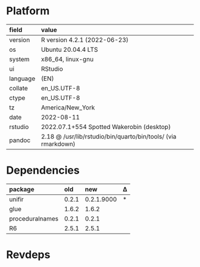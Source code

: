 # Platform

|field    |value                                                         |
|:--------|:-------------------------------------------------------------|
|version  |R version 4.2.1 (2022-06-23)                                  |
|os       |Ubuntu 20.04.4 LTS                                            |
|system   |x86_64, linux-gnu                                             |
|ui       |RStudio                                                       |
|language |(EN)                                                          |
|collate  |en_US.UTF-8                                                   |
|ctype    |en_US.UTF-8                                                   |
|tz       |America/New_York                                              |
|date     |2022-08-11                                                    |
|rstudio  |2022.07.1+554 Spotted Wakerobin (desktop)                     |
|pandoc   |2.18 @ /usr/lib/rstudio/bin/quarto/bin/tools/ (via rmarkdown) |

# Dependencies

|package         |old   |new        |Δ  |
|:---------------|:-----|:----------|:--|
|unifir          |0.2.1 |0.2.1.9000 |*  |
|glue            |1.6.2 |1.6.2      |   |
|proceduralnames |0.2.1 |0.2.1      |   |
|R6              |2.5.1 |2.5.1      |   |

# Revdeps

